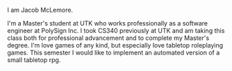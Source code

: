 I am Jacob McLemore.

I'm a Master's student at UTK who works professionally as a software engineer at PolySign Inc.
I took CS340 previously at UTK and am taking this class both for professional advancement and to complete my Master's degree.
I'm love games of any kind, but especially love tabletop roleplaying games.
This semester I would like to implement an automated version of a small tabletop rpg.
